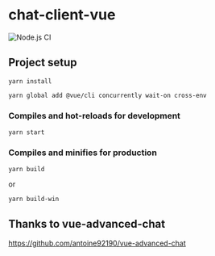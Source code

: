 # chat-client-vue
![Node.js CI](https://github.com/c3ll256/chat-client-vue/workflows/Node.js%20CI/badge.svg)

## Project setup
```
yarn install
```
```
yarn global add @vue/cli concurrently wait-on cross-env
```

### Compiles and hot-reloads for development
```
yarn start
```

### Compiles and minifies for production
```
yarn build
```
or
```
yarn build-win
```

## Thanks to vue-advanced-chat
https://github.com/antoine92190/vue-advanced-chat
